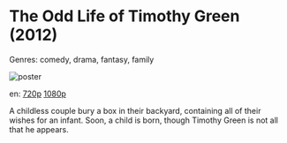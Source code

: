 # The Odd Life of Timothy Green (2012)

Genres: comedy, drama, fantasy, family

![poster](http://image.tmdb.org/t/p/w500/nwWtTWWOJIDU1mM3cBYvSURB03B.jpg)

en:
  [720p](magnet:?xt=urn:btih:242c0c4dbb409754a4f7a23dc69fe5ac57a6df0b&dn=The+Odd+Life+of+Timothy+Green+%282012%29+720p+BrRip+x264+-+YIFY&tr=udp%3A%2F%2Ftracker.openbittorrent.com%3A80%2Fannounce&tr=udp%3A%2F%2Fglotorrents.pw%3A6969%2Fannounce&tr=udp%3A%2F%2Ftracker.openbittorrent.com%3A80%2Fannounce&tr=udp%3A%2F%2Ftracker.opentrackr.org%3A1337%2Fannounce&tr=udp%3A%2F%2Fzer0day.to%3A1337%2Fannounce&tr=udp%3A%2F%2Ftracker.coppersurfer.tk%3A6969%2Fannounce)
  [1080p](magnet:?xt=urn:btih:1A1C6163A31CEEF69F4BD6154CED3A51699E0EF8&tr=udp://glotorrents.pw:6969/announce&tr=udp://tracker.opentrackr.org:1337/announce&tr=udp://torrent.gresille.org:80/announce&tr=udp://tracker.openbittorrent.com:80&tr=udp://tracker.coppersurfer.tk:6969&tr=udp://tracker.leechers-paradise.org:6969&tr=udp://p4p.arenabg.ch:1337&tr=udp://tracker.internetwarriors.net:1337)
  


A childless couple bury a box in their backyard, containing all of their wishes for an infant. Soon, a child is born, though Timothy Green is not all that he appears.